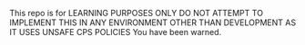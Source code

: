 This repo is for LEARNING PURPOSES ONLY
DO NOT ATTEMPT TO IMPLEMENT THIS IN ANY ENVIRONMENT OTHER THAN DEVELOPMENT AS IT USES UNSAFE CPS POLICIES
You have been warned.
